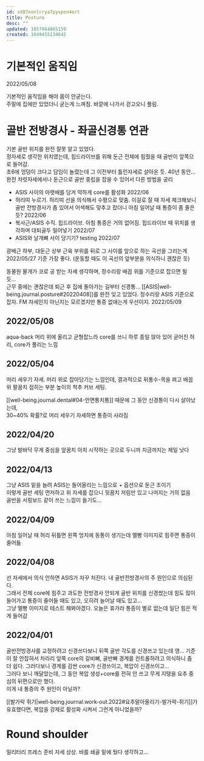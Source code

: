 ```yaml
---
id: vd87oonlcrya7pyvpsn4ort
title: Posture
desc: ""
updated: 1657964865159
created: 1649455134642
---
```


# 기본적인 움직임

2022/05/08

기본적인 움직임을 해야 몸이 안굳는다.  
주말에 집에만 있었더니 굳는게 느껴짐. 바깥에 나가서 걷고오니 풀림.

# 골반 전방경사 - 좌골신경통 연관

기본 골반 위치를 완전 잘못 알고 있었다.  
정자세로 생각한 위치였는데, 힙드라이브를 위해 둔근 전체에 힘줬을 때 골반이 앞쪽으로 들어감.  
초6에 엉덩이 크다고 담임이 놀렸는데 그 이전부터 틀린자세로 살아온 듯. 40년 동안...  
완전 차렷자세에서나 둔근으로 골반 중립을 잡을 수 있어서 다른 방법을 궁리

- ASIS 사이의 아랫배를 당겨 약하게 core를 활성화 2022/06
- 허리띠 누르기. 허리띠 선을 의식해서 수평으로 맞춤. 이걸로 잘 때 자세 체크해보니 골반 전방경사가 좀 있어서 어색해도 맞추고 잤더니 아침 일어날 때 통증이 좀 줄은 듯? 2022/06
- 복사근/ASIS 수직. 힙드라이브. 아침 통증은 거의 없어짐. 힙드라이브 때 위치를 생각하며 대퇴골두 밀어넣기 2022/07
- ASIS와 날개뼈 사이 당기기? testing 2022/07

광배근 하부, 대둔근 상부 근육 부위를 뒤로 그 사이를 앞으로 하는 곡선을 그리는게 2022/05/27 기준 가장 좋다. (운동할 때도 이 곡선의 앞부분을 의식하니 괜찮은 듯)

동물원 물개가 코로 공 받는 자세 생각하며, 정수리랑 배꼽 위를 기준으로 잡으면 될 듯...  
근무 중에는 괜찮은데 퇴근 후 집에 돌아가는 길부터 신경통... [[ASIS|well-being.journal.posture#20220408]]를 완전 잊고 있었다. 정수리랑 ASIS 기준으로 잡자. FM 자세인지 아닌지는 모르겠지만 통증 없애는게 우선이지. 2022/05/09

## 2022/05/08

aqua-back 머리 위에 올리고 균형잡느라 core를 쓰니 하루 종일 앉아 있어 굳어진 허리, core가 풀리는 느낌

## 2022/05/04

머리 세우기 자세. 머리 위로 잡아당기는 느낌인데, 결과적으로 뒤통수-목을 펴고 배꼽 위 팔꿈치 접히는 부분 높이의 척추 커브 세팅.

[[well-being.journal.dental#04-안면통치통]] 때문에 그 동안 신경통이 다시 살아났는데,  
30~40% 확률?로 머리 세우기 자세하면 통증이 사라짐

## 2022/04/20

그냥 발바닥 무게 중심을 앞꿈치 아치 시작하는 곳으로 두니까 지금까지는 제일 낫다

## 2022/04/13

그냥 ASIS 밑을 늘려 ASIS는 들어올리는 느낌으로 + 옵션으로 둔근 조이기  
이렇게 골반 세팅 먼저하고 위 자세를 잡으니 뒷꿈치 저림만 있고 나머지는 거의 없음  
골반을 서핑보드 같이 쓰는 느낌이 들기도...

## 2022/04/09

아침 일어날 때 허리 뒤틀면 왼쪽 엉치에 동통이 생기는데 멜빵 이미지로 힘주면 통증이 줄어듦

## 2022/04/08

선 자세에서 의식 안하면 ASIS가 자꾸 처진다. 내 골반전방경사의 주 원인으로 의심된다.  
그래서 전체 core에 힘주고 과도한 전방경사 안되게 골반 위치를 신경썼는데 힘도 많이 들어가고 통증이 줄어들 때도 있고, 오히려 늘어날 때도 있고...  
그냥 멜빵 이미지로 테스트 해봐야겠다. 오늘은 휴가라 통증이 별로 없는데 일단 힘은 적게 들어감

## 2022/04/01

골반전방경사를 교정하려고 신경쓰다보니 뒤쪽 골반 각도를 신경쓰고 있는데 영... 기준이 잘 안잡혀서 차라리 앞쪽 core의 갈비뼈, 골반뼈 경계를 컨트롤하려고 의식하니 좀 더 쉽다. 그러다보니 경계를 감싼 core가 신경쓰이고, 복압이 신경쓰이고...  
그러다 보니 깨달았는데, 그 동안 복압 생성+core를 전혀 안 쓰고 무게 지탱을 요추 중심의 뒤편으로만 했다.  
이게 내 통증의 주 원인이 아닐까?

[[발가락 쥐기|well-being.journal.work-out.2022#요추말아올리기-발가락-쥐기]]가 유효했다면, 복압을 강제로 활성화 시켜서 그런게 아니었을까?

# Round shoulder

밀리터리 프레스 준비 자세 상상. 바를 쇄골 밑에 뒀다 생각하고...
